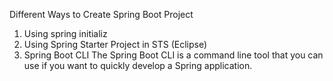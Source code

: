 Different Ways to Create Spring Boot Project
1. Using spring initializ
2. Using Spring Starter Project in STS (Eclipse)
3. Spring Boot CLI
The Spring Boot CLI is a command line tool that you can use if you
want to quickly develop a Spring application.